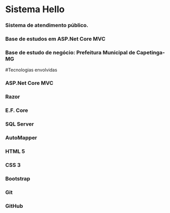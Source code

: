 # Sistema Hello
### Sistema de atendimento público.
### Base de estudos em ASP.Net Core MVC
### Base de estudo de negócio: Prefeitura Municipal de Capetinga-MG

#Tecnologias envolvidas
### ASP.Net Core MVC
### Razor
### E.F. Core
### SQL Server
### AutoMapper
### HTML 5
### CSS 3
### Bootstrap
### Git
### GitHub
